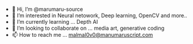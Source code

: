 - 👋 Hi, I’m @marumaru-source
- 👀 I’m interested in Neural netowork, Deep learning, OpenCV and more..
- 🌱 I’m currently learning ... Depth AI
- 💞️ I’m looking to collaborate on ... media art, generative coding
- 📫 How to reach me ... malmal0v0@manumaruscript.com

<!---
marumaru-source/marumaru-source is a ✨ special ✨ repository because its `README.md` (this file) appears on your GitHub profile.
You can click the Preview link to take a look at your changes.
--->
